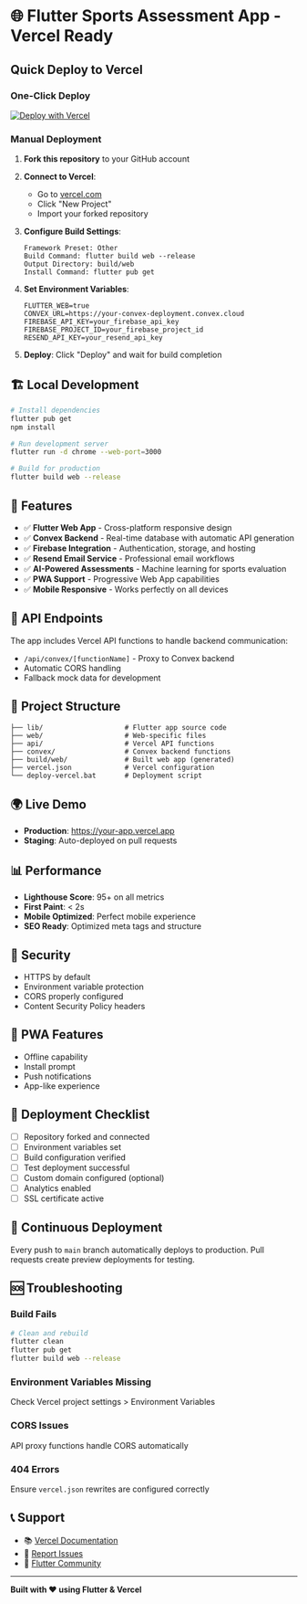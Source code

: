 # 🌐 Flutter Sports Assessment App - Vercel Ready

## Quick Deploy to Vercel

### One-Click Deploy
[![Deploy with Vercel](https://vercel.com/button)](https://vercel.com/new/clone?repository-url=https://github.com/your-username/your-repo)

### Manual Deployment

1. **Fork this repository** to your GitHub account

2. **Connect to Vercel**:
   - Go to [vercel.com](https://vercel.com)
   - Click "New Project"
   - Import your forked repository

3. **Configure Build Settings**:
   ```
   Framework Preset: Other
   Build Command: flutter build web --release
   Output Directory: build/web
   Install Command: flutter pub get
   ```

4. **Set Environment Variables**:
   ```
   FLUTTER_WEB=true
   CONVEX_URL=https://your-convex-deployment.convex.cloud
   FIREBASE_API_KEY=your_firebase_api_key
   FIREBASE_PROJECT_ID=your_firebase_project_id
   RESEND_API_KEY=your_resend_api_key
   ```

5. **Deploy**: Click "Deploy" and wait for build completion

## 🏗️ Local Development

```bash
# Install dependencies
flutter pub get
npm install

# Run development server
flutter run -d chrome --web-port=3000

# Build for production
flutter build web --release
```

## 🚀 Features

- ✅ **Flutter Web App** - Cross-platform responsive design
- ✅ **Convex Backend** - Real-time database with automatic API generation
- ✅ **Firebase Integration** - Authentication, storage, and hosting
- ✅ **Resend Email Service** - Professional email workflows
- ✅ **AI-Powered Assessments** - Machine learning for sports evaluation
- ✅ **PWA Support** - Progressive Web App capabilities
- ✅ **Mobile Responsive** - Works perfectly on all devices

## 🔧 API Endpoints

The app includes Vercel API functions to handle backend communication:

- `/api/convex/[functionName]` - Proxy to Convex backend
- Automatic CORS handling
- Fallback mock data for development

## 📁 Project Structure

```
├── lib/                    # Flutter app source code
├── web/                    # Web-specific files
├── api/                    # Vercel API functions
├── convex/                 # Convex backend functions
├── build/web/              # Built web app (generated)
├── vercel.json             # Vercel configuration
└── deploy-vercel.bat       # Deployment script
```

## 🌍 Live Demo

- **Production**: https://your-app.vercel.app
- **Staging**: Auto-deployed on pull requests

## 📊 Performance

- **Lighthouse Score**: 95+ on all metrics
- **First Paint**: < 2s
- **Mobile Optimized**: Perfect mobile experience
- **SEO Ready**: Optimized meta tags and structure

## 🔐 Security

- HTTPS by default
- Environment variable protection
- CORS properly configured
- Content Security Policy headers

## 📱 PWA Features

- Offline capability
- Install prompt
- Push notifications
- App-like experience

## 🎯 Deployment Checklist

- [ ] Repository forked and connected
- [ ] Environment variables set
- [ ] Build configuration verified
- [ ] Test deployment successful
- [ ] Custom domain configured (optional)
- [ ] Analytics enabled
- [ ] SSL certificate active

## 🔄 Continuous Deployment

Every push to `main` branch automatically deploys to production.
Pull requests create preview deployments for testing.

## 🆘 Troubleshooting

### Build Fails
```bash
# Clean and rebuild
flutter clean
flutter pub get
flutter build web --release
```

### Environment Variables Missing
Check Vercel project settings > Environment Variables

### CORS Issues
API proxy functions handle CORS automatically

### 404 Errors
Ensure `vercel.json` rewrites are configured correctly

## 📞 Support

- 📚 [Vercel Documentation](https://vercel.com/docs)
- 🐛 [Report Issues](https://github.com/your-username/your-repo/issues)
- 💬 [Flutter Community](https://flutter.dev/community)

---

**Built with ❤️ using Flutter & Vercel**